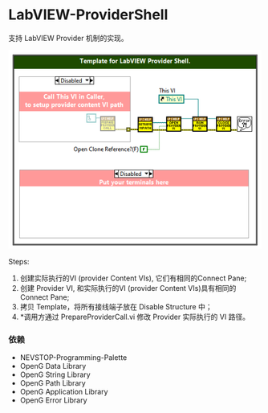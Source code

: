 # LabVIEW-ProviderShell

支持 LabVIEW Provider 机制的实现。

![Tempate](Documentation/main.png)

Steps:

1. 创建实际执行的VI (provider Content VIs), 它们有相同的Connect Pane;
2. 创建 Provider VI, 和实际执行的VI (provider Content VIs)具有相同的 Connect Pane;
3. 拷贝 Template，将所有接线端子放在 Disable Structure 中；
4. *调用方通过 PrepareProviderCall.vi 修改 Provider 实际执行的 VI 路径。

### 依赖

- NEVSTOP-Programming-Palette
- OpenG Data Library
- OpenG String Library
- OpenG Path Library
- OpenG Application Library
- OpenG Error Library
